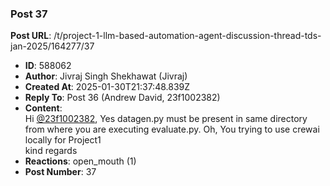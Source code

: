 ### Post 37
**Post URL**: /t/project-1-llm-based-automation-agent-discussion-thread-tds-jan-2025/164277/37
- **ID**: 588062
- **Author**: Jivraj Singh Shekhawat (Jivraj)
- **Created At**: 2025-01-30T21:37:48.839Z
- **Reply To**: Post 36 (Andrew David, 23f1002382)
- **Content**:  
  Hi <a class="mention" href="/u/23f1002382">@23f1002382</a>,
Yes datagen.py must be present in same directory from where you  are executing evaluate.py.
Oh, You trying to use crewai locally for Project1<br>
kind regards
- **Reactions**: open_mouth (1)
- **Post Number**: 37

